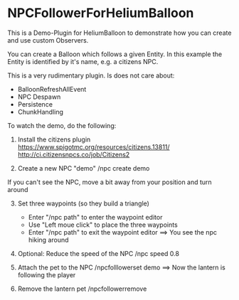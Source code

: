 # NPCFollowerForHeliumBalloon

This is a Demo-Plugin for HeliumBalloon to demonstrate how you can create and use custom Observers.

You can create a Balloon which follows a given Entity. In this example the Entity is identified by it's name, e.g. a citizens NPC.

This is a very rudimentary plugin. Is does not care about:
* BalloonRefreshAllEvent
* NPC Despawn
* Persistence
* ChunkHandling

To watch the demo, do the following:

1. Install the citizens plugin
       https://www.spigotmc.org/resources/citizens.13811/
       http://ci.citizensnpcs.co/job/Citizens2

2. Create a new NPC "demo"
       /npc create demo

  If you can't see the NPC, move a bit away from your position and turn around

3. Set three waypoints (so they build a triangle)
     * Enter "/npc path" to enter the waypoint editor
     * Use "Left moue click" to place the three waypoints
     * Enter "/npc path" to exit the waypoint editor
   ==> You see the npc hiking around

4. Optional: Reduce the speed of the NPC
       /npc speed 0.8

5. Attach the pet to the NPC
      /npcfolllowerset demo
   ==> Now the lantern is following the player

6. Remove the lantern pet
       /npcfollowerremove
